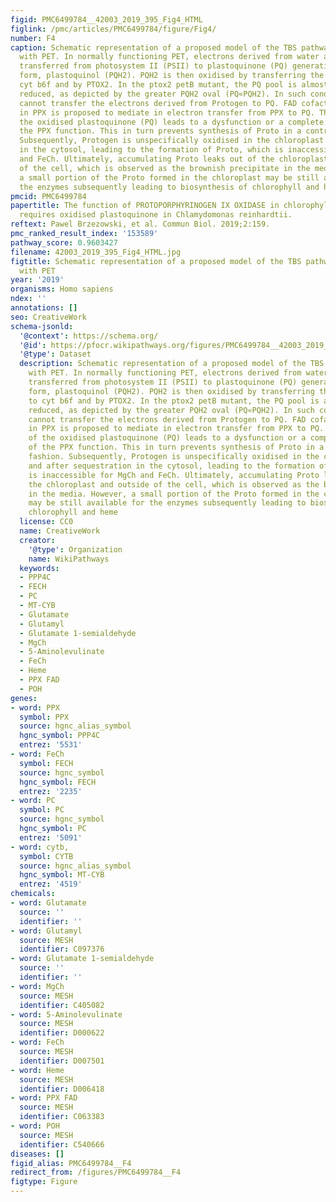 ```yaml
---
figid: PMC6499784__42003_2019_395_Fig4_HTML
figlink: /pmc/articles/PMC6499784/figure/Fig4/
number: F4
caption: Schematic representation of a proposed model of the TBS pathway interaction
  with PET. In normally functioning PET, electrons derived from water are subsequently
  transferred from photosystem II (PSII) to plastoquinone (PQ) generating its reduced
  form, plastoquinol (PQH2). PQH2 is then oxidised by transferring the electrons to
  cyt b6f and by PTOX2. In the ptox2 petB mutant, the PQ pool is almost completely
  reduced, as depicted by the greater PQH2 oval (PQ«PQH2). In such conditions, PPX
  cannot transfer the electrons derived from Protogen to PQ. FAD cofactor present
  in PPX is proposed to mediate in electron transfer from PPX to PQ. Thus, lack of
  the oxidised plastoquinone (PQ) leads to a dysfunction or a complete blockage of
  the PPX function. This in turn prevents synthesis of Proto in a controlled fashion.
  Subsequently, Protogen is unspecifically oxidised in the chloroplast and after sequestration
  in the cytosol, leading to the formation of Proto, which is inaccessible for MgCh
  and FeCh. Ultimately, accumulating Proto leaks out of the chloroplast and outside
  of the cell, which is observed as the brownish precipitate in the media. However,
  a small portion of the Proto formed in the chloroplast may be still available for
  the enzymes subsequently leading to biosynthesis of chlorophyll and heme
pmcid: PMC6499784
papertitle: The function of PROTOPORPHYRINOGEN IX OXIDASE in chlorophyll biosynthesis
  requires oxidised plastoquinone in Chlamydomonas reinhardtii.
reftext: Pawel Brzezowski, et al. Commun Biol. 2019;2:159.
pmc_ranked_result_index: '153589'
pathway_score: 0.9603427
filename: 42003_2019_395_Fig4_HTML.jpg
figtitle: Schematic representation of a proposed model of the TBS pathway interaction
  with PET
year: '2019'
organisms: Homo sapiens
ndex: ''
annotations: []
seo: CreativeWork
schema-jsonld:
  '@context': https://schema.org/
  '@id': https://pfocr.wikipathways.org/figures/PMC6499784__42003_2019_395_Fig4_HTML.html
  '@type': Dataset
  description: Schematic representation of a proposed model of the TBS pathway interaction
    with PET. In normally functioning PET, electrons derived from water are subsequently
    transferred from photosystem II (PSII) to plastoquinone (PQ) generating its reduced
    form, plastoquinol (PQH2). PQH2 is then oxidised by transferring the electrons
    to cyt b6f and by PTOX2. In the ptox2 petB mutant, the PQ pool is almost completely
    reduced, as depicted by the greater PQH2 oval (PQ«PQH2). In such conditions, PPX
    cannot transfer the electrons derived from Protogen to PQ. FAD cofactor present
    in PPX is proposed to mediate in electron transfer from PPX to PQ. Thus, lack
    of the oxidised plastoquinone (PQ) leads to a dysfunction or a complete blockage
    of the PPX function. This in turn prevents synthesis of Proto in a controlled
    fashion. Subsequently, Protogen is unspecifically oxidised in the chloroplast
    and after sequestration in the cytosol, leading to the formation of Proto, which
    is inaccessible for MgCh and FeCh. Ultimately, accumulating Proto leaks out of
    the chloroplast and outside of the cell, which is observed as the brownish precipitate
    in the media. However, a small portion of the Proto formed in the chloroplast
    may be still available for the enzymes subsequently leading to biosynthesis of
    chlorophyll and heme
  license: CC0
  name: CreativeWork
  creator:
    '@type': Organization
    name: WikiPathways
  keywords:
  - PPP4C
  - FECH
  - PC
  - MT-CYB
  - Glutamate
  - Glutamyl
  - Glutamate 1-semialdehyde
  - MgCh
  - 5-Aminolevulinate
  - FeCh
  - Heme
  - PPX FAD
  - POH
genes:
- word: PPX
  symbol: PPX
  source: hgnc_alias_symbol
  hgnc_symbol: PPP4C
  entrez: '5531'
- word: FeCh
  symbol: FECH
  source: hgnc_symbol
  hgnc_symbol: FECH
  entrez: '2235'
- word: PC
  symbol: PC
  source: hgnc_symbol
  hgnc_symbol: PC
  entrez: '5091'
- word: cytb,
  symbol: CYTB
  source: hgnc_alias_symbol
  hgnc_symbol: MT-CYB
  entrez: '4519'
chemicals:
- word: Glutamate
  source: ''
  identifier: ''
- word: Glutamyl
  source: MESH
  identifier: C097376
- word: Glutamate 1-semialdehyde
  source: ''
  identifier: ''
- word: MgCh
  source: MESH
  identifier: C405082
- word: 5-Aminolevulinate
  source: MESH
  identifier: D000622
- word: FeCh
  source: MESH
  identifier: D007501
- word: Heme
  source: MESH
  identifier: D006418
- word: PPX FAD
  source: MESH
  identifier: C063383
- word: POH
  source: MESH
  identifier: C540666
diseases: []
figid_alias: PMC6499784__F4
redirect_from: /figures/PMC6499784__F4
figtype: Figure
---
```

